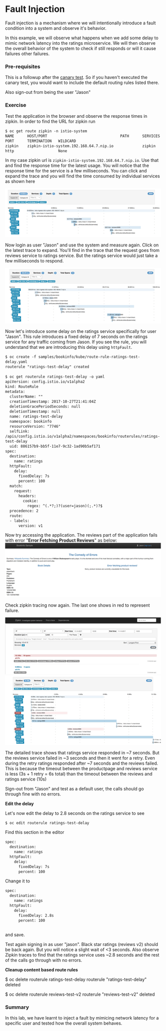 # Fault Injection
Fault injection is a mechanism where we will intentionally introduce a fault condition into a system and observe it's behavior.

In this example, we will observe what happens when we add some delay to mimic network latency into the ratings microservice. We will then observe the overall behavior of the system to check if still responds or will it cause failures other failures. 

### Pre-requisites

This is a followup after the [canary test](./CanaryContentBasedRouting.md). So if you haven't executed the canary test, you would want to include the default routing rules listed there.

Also sign-out from being the user "Jason"


### Exercise

Test the application in the browser and observe the response times in zipkin. In order to find the URL for zipkin run

```
$ oc get route zipkin -n istio-system 
NAME      HOST/PORT                                 PATH      SERVICES   PORT      TERMINATION   WILDCARD
zipkin    zipkin-istio-system.192.168.64.7.nip.io             zipkin     http                    None
```
In my case zipkin url is `zipkin-istio-system.192.168.64.7.nip.io`. Use that and find the response time for the latest usage. You will notice that the response time for the service is a few milliseconds. You can click and expand the trace and you will find the time consumed by individual services as shown here

![ZipkinTrace](./images/zipkin1.jpeg)

Now login as user "Jason" and use the system and measure again. Click on the latest trace to expand. You'll find in the trace that the request goes from reviews service to ratings service. But the ratings service would just take a few milliseconds to respond. 

![ZipkinTraceWithRatings](./images/zipkin2.jpeg)

Now let's introduce some delay on the ratings service specifically for user "Jason". This rule introduces a fixed delay of 7 seconds on the ratings service for any traffic coming from Jason. If you see the rule, you will understand that we are introducing this delay using `httpFault`.


```
$ oc create -f samples/bookinfo/kube/route-rule-ratings-test-delay.yaml
routerule "ratings-test-delay" created

$ oc get routerule ratings-test-delay -o yaml
apiVersion: config.istio.io/v1alpha2
kind: RouteRule
metadata:
  clusterName: ""
  creationTimestamp: 2017-10-27T21:41:04Z
  deletionGracePeriodSeconds: null
  deletionTimestamp: null
  name: ratings-test-delay
  namespace: bookinfo
  resourceVersion: "7746"
  selfLink: /apis/config.istio.io/v1alpha2/namespaces/bookinfo/routerules/ratings-test-delay
  uid: 886157b9-bb5f-11e7-9c32-1ad90b5af171
spec:
  destination:
    name: ratings
  httpFault:
    delay:
      fixedDelay: 7s
      percent: 100
  match:
    request:
      headers:
        cookie:
          regex: ^(.*?;)?(user=jason)(;.*)?$
  precedence: 2
  route:
  - labels:
      version: v1
```


Now try accessing the application. The reviews part of the application fails with error "**Error Fetching Product Reviews**" as below:
![FaultIntroduced](./images/FaultWith10SDelay.jpeg)

Check zipkin tracing now again. The last one shows in red to represent failure.

![ZipkinTraceWithRatings](./images/zipkin3.jpeg)
![ZipkinTraceWithRatings](./images/zipkin4.jpeg)

The detailed trace shows that ratings service responded in ~7 seconds. But the reviews service failed in ~3 seconds and then it went for a retry. Even during the retry ratings responded after ~7 seconds and the reviews failed. This is because the timeout between the productpage and reviews service is less (3s + 1 retry = 6s total) than the timeout between the reviews and ratings service (10s)

Sign-out from "Jason" and test as a default user, the calls should go through fine with no errors.


**Edit the delay**

Let's now edit the delay to 2.8 seconds on the ratings service to see

```
$ oc edit routerule ratings-test-delay
```

Find this section in the editor
```
spec:
  destination:
    name: ratings
  httpFault:
    delay:
      fixedDelay: 7s
      percent: 100
```

Change it to 

```
spec:
  destination:
    name: ratings
  httpFault:
    delay:
      fixedDelay: 2.8s
      percent: 100
      
```
and save.

Test again signing in as user "jason". Black star ratings (reviews v2) should be back again. But you will notice a slight wait of <3 seconds. Also observe Zipkin traces to find that the ratings service uses ~2.8 seconds and the rest of the calls go through with no errors.


**Cleanup content based route rules**

$ oc delete routerule ratings-test-delay
routerule "ratings-test-delay" deleted

$ oc delete routerule reviews-test-v2
routerule "reviews-test-v2" deleted

### Summary
In this lab, we have learnt to inject a fault by mimicing network latency for a specific user and tested how the overall system behaves.